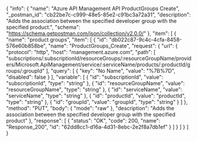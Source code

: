 {
  "info": {
    "name": "Azure API Management API ProductGroups Create",
    "_postman_id": "cb22be7c-c999-48e5-85e2-c91bc3a72a31",
    "description": "Adds the association between the specified developer group with the specified product.",
    "schema": "https://schema.getpostman.com/json/collection/v2.0.0/"
  },
  "item": [
    {
      "name": "product groups",
      "item": [
        {
          "id": "db022c87-9c4c-4cfa-8458-576e60b858be",
          "name": "ProductGroups_Create",
          "request": {
            "url": {
              "protocol": "http",
              "host": "management.azure.com",
              "path": [
                "subscriptions/:subscriptionId/resourceGroups/:resourceGroupName/providers/Microsoft.ApiManagement/service/:serviceName/products/:productId/groups/:groupId"
              ],
              "query": [
                {
                  "key": "No Name",
                  "value": "%7B%7D",
                  "disabled": false
                }
              ],
              "variable": [
                {
                  "id": "subscriptionId",
                  "value": "subscriptionId",
                  "type": "string"
                },
                {
                  "id": "resourceGroupName",
                  "value": "resourceGroupName",
                  "type": "string"
                },
                {
                  "id": "serviceName",
                  "value": "serviceName",
                  "type": "string"
                },
                {
                  "id": "productId",
                  "value": "productId",
                  "type": "string"
                },
                {
                  "id": "groupId",
                  "value": "groupId",
                  "type": "string"
                }
              ]
            },
            "method": "PUT",
            "body": {
              "mode": "raw"
            },
            "description": "Adds the association between the specified developer group with the specified product"
          },
          "response": [
            {
              "status": "OK",
              "code": 200,
              "name": "Response_200",
              "id": "62dd8cc1-d16a-4d31-8ebc-2e2f8a7db1ef"
            }
          ]
        }
      ]
    }
  ]
}